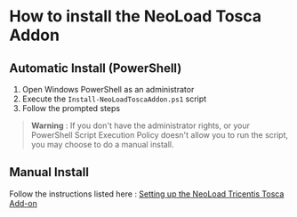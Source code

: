 # How to install the NeoLoad Tosca Addon

## Automatic Install (PowerShell)

1. Open Windows PowerShell as an administrator
2. Execute the `Install-NeoLoadToscaAddon.ps1` script
3. Follow the prompted steps

> **Warning** : If you don't have the administrator rights, or your PowerShell Script Execution Policy doesn't allow you to run the script, you may choose to do a manual install.

## Manual Install

Follow the instructions listed here : [Setting up the NeoLoad Tricentis Tosca Add-on](../README.md#setting-up-the-neoload-tricentis-tosca-add-on)

